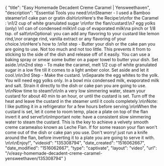 {
    "title": "Easy Homemade Decadent Creme Caramel | Yensweethaven",
    "description": "Essential Tools you need:\n\nSteamer - I used a Bamboo steamer\n1 cake pan or gratin dish\n\nHere's the Recipe:\n\nfor the Caramel : \n1\/2 cup of white granulated sugar \n\nfor the flan\/custard:\n7 egg yolks (only) \n1 can of condensed milk\n1 cup of evaporated milk\na pinch or 1\/8 tsp. of  salt\n\nOptional:  you can add any flavoring to your custard like lemon rind,\nor orange rind, vanilla extract or any flavoring of your choice.\n\nHere's how to :\n1st step - Butter your dish or the cake pan you are going to use. Not too much and not too little.  This prevents it from to sticking to the side of the dish and release off of it easily. You can use a baking spray or smear some butter on a paper towel to butter your dish. Set aside.\n\n2nd step - To make the caramel, melt 1\/2 cup of white granulated sugar in a low fire till it comes to a light amber color. Set aside and let it cool.\n\n3rd Step - Make the custard. \nSeparate the egg whites to the yolk. You will need egg yolks only. In a bowl mix condensed milk, evaporated milk and salt. Strain it directly to the dish or cake pan you are going to use. \n\nNow time to steam!\n\nIn a very low simmering water, steam your custard for about 40 min to an hour, or until the custard is set. Turn off the heat and leave the custard in the steamer until it cools completely.\n\nNote: I like putting it in a refrigerator for a few hours before serving.\n\nWhen the custard is set,  let it come to room temp, place a plate on top of the flan invert it and serve!\n\nImportant note:  have a consistent slow simmering water to steam the custard. This is the key to achieve a velvety smooth creme caramealso known as Leche Flan. If for some reason your flan won't come out of the dish or cake pan you use. Don't worry! just run a knife around the flan, before inverting it to a plate you are going to serve it with. \n\n\nEnjoy!",
    "videoid": "135308794",
    "date_created": "1516062667",
    "date_modified": "1516062667",
    "type": "captivate",
    "layout": "video",
    "url": "\/v\/easy-homemade-decadent-creme-caramel-yensweethaven\/135308794"
}